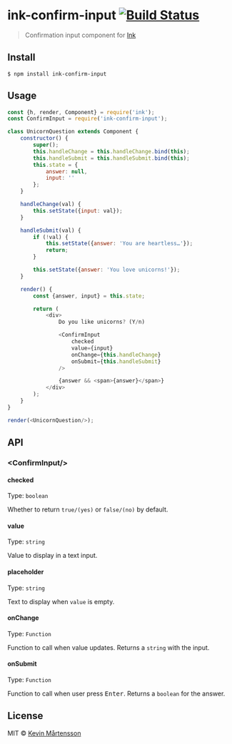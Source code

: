 # ink-confirm-input [![Build Status](https://travis-ci.org/kevva/ink-confirm-input.svg?branch=master)](https://travis-ci.org/kevva/ink-confirm-input)

> Confirmation input component for [Ink](https://github.com/vadimdemedes/ink)


## Install

```
$ npm install ink-confirm-input
```


## Usage

```js
const {h, render, Component} = require('ink');
const ConfirmInput = require('ink-confirm-input');

class UnicornQuestion extends Component {
	constructor() {
		super();
		this.handleChange = this.handleChange.bind(this);
		this.handleSubmit = this.handleSubmit.bind(this);
		this.state = {
			answer: null,
			input: ''
		};
	}

	handleChange(val) {
		this.setState({input: val});
	}

	handleSubmit(val) {
		if (!val) {
			this.setState({answer: 'You are heartless…'});
			return;
		}

		this.setState({answer: 'You love unicorns!'});
	}

	render() {
		const {answer, input} = this.state;

		return (
			<div>
				Do you like unicorns? (Y/n)

				<ConfirmInput
					checked
					value={input}
					onChange={this.handleChange}
					onSubmit={this.handleSubmit}
				/>

				{answer && <span>{answer}</span>}
			</div>
		);
	}
}

render(<UnicornQuestion/>);
```


## API

### &lt;ConfirmInput/&gt;

#### checked

Type: `boolean`

Whether to return `true/(yes)` or `false/(no)` by default.

#### value

Type: `string`

Value to display in a text input.

#### placeholder

Type: `string`

Text to display when `value` is empty.

#### onChange

Type: `Function`

Function to call when value updates. Returns a `string` with the input.

#### onSubmit

Type: `Function`

Function to call when user press <kbd>Enter</kbd>. Returns a `boolean` for the answer.


## License

MIT © [Kevin Mårtensson](https://github.com/kevva)
